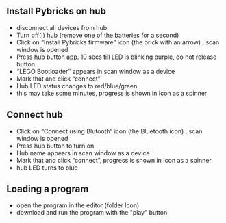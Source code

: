## Install Pybricks on hub

* disconnect all devices from hub
* Turn off(!) hub (remove one of the batteries for a second)
* Click on “Install Pybricks firmware” icon (the brick with an arrow) , scan window is opened
* Press hub button app. 10 secs till LED is blinking purple, do not release button
* “LEGO Bootloader” appears in scan window as a device
* Mark that and click “connect”
* Hub LED status changes to red/blue/green
* this may take some minutes, progress is shown in Icon as a spinner

## Connect hub

* Click on “Connect using Blutooth” icon (the Bluetooth icon) , scan window is opened
* Press hub button to turn on
* Hub name appears in scan window as a device
* Mark that and click “connect”, progress is shown in Icon as a spinner
* hub LED turns to blue

## Loading a program

* open the program in the editor (folder Icon)
* download and run the program with the "play" button
